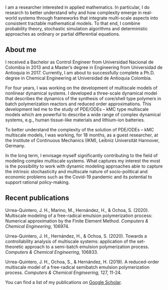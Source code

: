 I am a researcher interested in applied mathematics. In particular, I do research to better understand why and how complexity emerge in real-world systems through frameworks that integrate multi-scale aspects into consistent tractable mathematical models. To that end, I combine probability theory, stochastic simulation algorithms and deterministic approaches as ordinary or partial differential equations.

## About me

I received a Bachelor as Control Engineer from Universidad Nacional de Colombia in 2013 and a Master’s degree in Engineering from Universidad de Antioquia in 2017. Currently, I am about to successfully complete a Ph.D. degree in Chemical Engineering at Universidad de Antioquia Colombia. 


For four years, I was working on the development of multiscale models of nonlinear dynamical systems. I developed a three-scale dynamical model that describes the dynamics of the synthesis of core/shell type polymers in batch polymerization reactors and reduced order approximations. This development led me to the study of PDE/ODEs – kMC type multiscale models which are powerful to describe a wide range of complex dynamical systems, e.g., human tissue-like materials and lithium-ion batteries.


To better understand the complexity of the solution of PDE/ODEs – kMC multiscale models, I was working, for 18 months, as a guest researcher, at the Institute of Continuous Mechanics (IKM), Leibniz Universität Hannover, Germany. 


In the long term, I envisage myself significantly contributing to the field of modeling complex multiscale systems. What captures my interest the most is the possibility to work with dynamic modeling approaches able to capture the intrinsic stochasticity and multiscale nature of socio-political and economic problems such as the Covid-19 pandemic and its potential to support rational policy-making.


## Recent publications

Urrea-Quintero, J. H., Marino, M., Hernández, H., & Ochoa, S. (2020). Multiscale modeling of a free-radical emulsion polymerization process: Numerical approximation by the Finite Element Method. _Computers & Chemical Engineering_, 106974.

Urrea-Quintero, J. H., Hernández, H., & Ochoa, S. (2020). Towards a controllability analysis of multiscale systems: application of the set-theoretic approach to a semi-batch emulsion polymerization process. _Computers & Chemical Engineering_, 106833.

Urrea-Quintero, J. H., Ochoa, S., & Hernández, H. (2019). A reduced-order multiscale model of a free-radical semibatch emulsion polymerization process. _Computers & Chemical Engineering_, 127, 11-24.

You can find a list of my publications on [Google Scholar](https://scholar.google.com/citations?hl=en&user=vxlllIsAAAAJ&view_op=list_works&sortby=pubdate).


